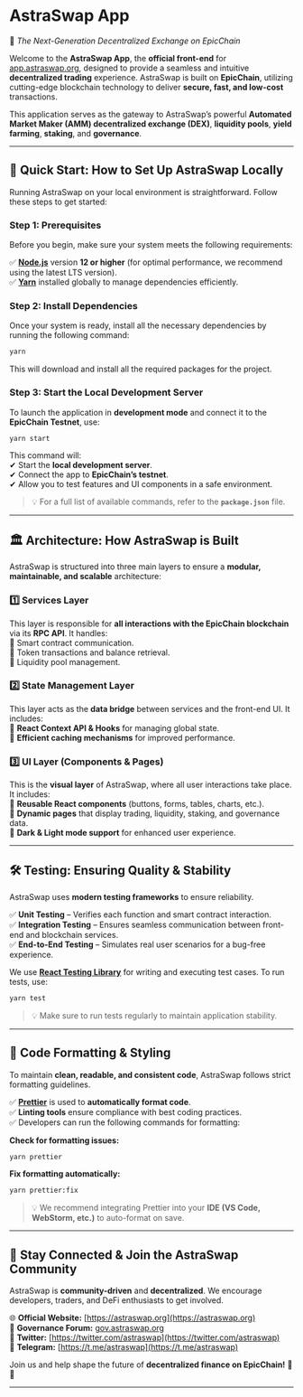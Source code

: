 # **AstraSwap App**  
🚀 *The Next-Generation Decentralized Exchange on EpicChain*  

Welcome to the **AstraSwap App**, the **official front-end** for [app.astraswap.org](https://app.astraswap.org), designed to provide a seamless and intuitive **decentralized trading** experience. AstraSwap is built on **EpicChain**, utilizing cutting-edge blockchain technology to deliver **secure, fast, and low-cost** transactions.  

This application serves as the gateway to AstraSwap’s powerful **Automated Market Maker (AMM) decentralized exchange (DEX)**, **liquidity pools**, **yield farming**, **staking**, and **governance**.  

---

## **🚀 Quick Start: How to Set Up AstraSwap Locally**  

Running AstraSwap on your local environment is straightforward. Follow these steps to get started:  

### **Step 1: Prerequisites**  
Before you begin, make sure your system meets the following requirements:  

✅ **[Node.js](https://nodejs.org/)** version **12 or higher** (for optimal performance, we recommend using the latest LTS version).  
✅ **[Yarn](https://yarnpkg.com/)** installed globally to manage dependencies efficiently.  

### **Step 2: Install Dependencies**  
Once your system is ready, install all the necessary dependencies by running the following command:  

```sh
yarn
```  

This will download and install all the required packages for the project.  

### **Step 3: Start the Local Development Server**  
To launch the application in **development mode** and connect it to the **EpicChain Testnet**, use:  

```sh
yarn start
```  

This command will:  
✔ Start the **local development server**.  
✔ Connect the app to **EpicChain’s testnet**.  
✔ Allow you to test features and UI components in a safe environment.  

> 💡 For a full list of available commands, refer to the **`package.json`** file.  

---

## **🏛️ Architecture: How AstraSwap is Built**  

AstraSwap is structured into three main layers to ensure a **modular, maintainable, and scalable** architecture:  

### **1️⃣ Services Layer**  
This layer is responsible for **all interactions with the EpicChain blockchain** via its **RPC API**. It handles:  
🔹 Smart contract communication.  
🔹 Token transactions and balance retrieval.  
🔹 Liquidity pool management.  

### **2️⃣ State Management Layer**  
This layer acts as the **data bridge** between services and the front-end UI. It includes:  
🔹 **React Context API & Hooks** for managing global state.  
🔹 **Efficient caching mechanisms** for improved performance.  

### **3️⃣ UI Layer (Components & Pages)**  
This is the **visual layer** of AstraSwap, where all user interactions take place. It includes:  
🔹 **Reusable React components** (buttons, forms, tables, charts, etc.).  
🔹 **Dynamic pages** that display trading, liquidity, staking, and governance data.  
🔹 **Dark & Light mode support** for enhanced user experience.  

---

## **🛠️ Testing: Ensuring Quality & Stability**  

AstraSwap uses **modern testing frameworks** to ensure reliability.  

✅ **Unit Testing** – Verifies each function and smart contract interaction.  
✅ **Integration Testing** – Ensures seamless communication between front-end and blockchain services.  
✅ **End-to-End Testing** – Simulates real user scenarios for a bug-free experience.  

We use **[React Testing Library](https://testing-library.com/docs/react-testing-library/intro)** for writing and executing test cases. To run tests, use:  

```sh
yarn test
```  

> 💡 Make sure to run tests regularly to maintain application stability.  

---

## **🎨 Code Formatting & Styling**  

To maintain **clean, readable, and consistent code**, AstraSwap follows strict formatting guidelines.  

✅ **[Prettier](https://prettier.io/)** is used to **automatically format code**.  
✅ **Linting tools** ensure compliance with best coding practices.  
✅ Developers can run the following commands for formatting:  

**Check for formatting issues:**  
```sh
yarn prettier
```  

**Fix formatting automatically:**  
```sh
yarn prettier:fix
```  

> 💡 We recommend integrating Prettier into your **IDE (VS Code, WebStorm, etc.)** to auto-format on save.  

---

## **🔗 Stay Connected & Join the AstraSwap Community**  

AstraSwap is **community-driven** and **decentralized**. We encourage developers, traders, and DeFi enthusiasts to get involved.  

🌐 **Official Website:** [https://astraswap.org](https://astraswap.org)  
📢 **Governance Forum:** [gov.astraswap.org](https://gov.astraswap.org/)  
📩 **Twitter:** [https://twitter.com/astraswap](https://twitter.com/astraswap)  
💬 **Telegram:** [https://t.me/astraswap](https://t.me/astraswap)  

Join us and help shape the future of **decentralized finance on EpicChain!** 🚀💎  

---